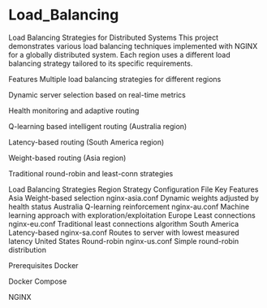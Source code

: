 # Load_Balancing
Load Balancing Strategies for Distributed Systems
This project demonstrates various load balancing techniques implemented with NGINX for a globally distributed system. Each region uses a different load balancing strategy tailored to its specific requirements.

Features
Multiple load balancing strategies for different regions

Dynamic server selection based on real-time metrics

Health monitoring and adaptive routing

Q-learning based intelligent routing (Australia region)

Latency-based routing (South America region)

Weight-based routing (Asia region)

Traditional round-robin and least-conn strategies

Load Balancing Strategies
Region	Strategy	Configuration File	Key Features
Asia	Weight-based selection	nginx-asia.conf	Dynamic weights adjusted by health status
Australia	Q-learning reinforcement	nginx-au.conf	Machine learning approach with exploration/exploitation
Europe	Least connections	nginx-eu.conf	Traditional least connections algorithm
South America	Latency-based	nginx-sa.conf	Routes to server with lowest measured latency
United States	Round-robin	nginx-us.conf	Simple round-robin distribution

Prerequisites
Docker

Docker Compose

NGINX 

